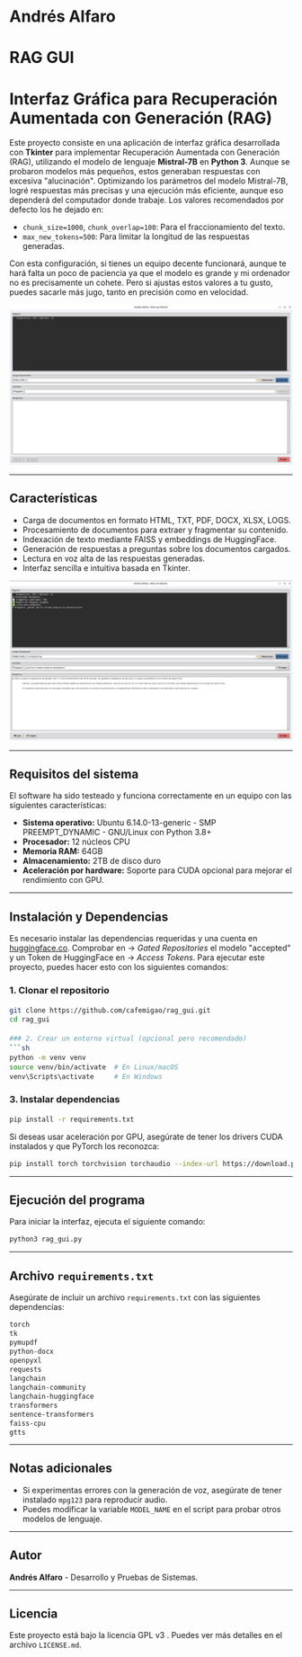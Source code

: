# Andrés Alfaro
# RAG GUI 
# Interfaz Gráfica para Recuperación Aumentada con Generación (RAG)

Este proyecto consiste en una aplicación de interfaz gráfica desarrollada con **Tkinter** para implementar Recuperación Aumentada con Generación (RAG), utilizando el modelo de lenguaje **Mistral-7B** en **Python 3**. Aunque se probaron modelos más pequeños, estos generaban respuestas con excesiva "alucinación". Optimizando los parámetros del modelo Mistral-7B, logré respuestas más precisas y una ejecución más eficiente, aunque eso dependerá del computador donde trabaje. Los valores recomendados por defecto los he dejado en:

- `chunk_size=1000`, `chunk_overlap=100`: Para el fraccionamiento del texto.
- `max_new_tokens=500`: Para limitar la longitud de las respuestas generadas.

Con esta configuración, si tienes un equipo decente funcionará, aunque te hará falta un poco de paciencia ya que el modelo es grande y mi ordenador no es precisamente un cohete. Pero si ajustas estos valores a tu gusto, puedes sacarle más jugo, tanto en precisión como en velocidad.

![Interfaz principal de RAG GUI](https://raw.githubusercontent.com/cafemigao/rag_gui/main/rag_gui-.png)

---

## Características
- Carga de documentos en formato HTML, TXT, PDF, DOCX, XLSX, LOGS.
- Procesamiento de documentos para extraer y fragmentar su contenido.
- Indexación de texto mediante FAISS y embeddings de HuggingFace.
- Generación de respuestas a preguntas sobre los documentos cargados.
- Lectura en voz alta de las respuestas generadas.
- Interfaz sencilla e intuitiva basada en Tkinter.

![Procesamiento de un archivo de log](https://raw.githubusercontent.com/cafemigao/rag_gui/main/rag_gui-log.png)

---

## Requisitos del sistema
El software ha sido testeado y funciona correctamente en un equipo con las siguientes características:
- **Sistema operativo:** Ubuntu 6.14.0-13-generic - SMP PREEMPT_DYNAMIC - GNU/Linux con Python 3.8+
- **Procesador:** 12 núcleos CPU
- **Memoria RAM:** 64GB
- **Almacenamiento:** 2TB de disco duro
- **Aceleración por hardware:** Soporte para CUDA opcional para mejorar el rendimiento con GPU.

---

## Instalación y Dependencias
Es necesario instalar las dependencias requeridas y una cuenta en [huggingface.co](https://huggingface.co/). Comprobar en -> *Gated Repositories* el modelo "accepted" y un Token de HuggingFace en -> *Access Tokens*. Para ejecutar este proyecto, puedes hacer esto con los siguientes comandos:

### 1. Clonar el repositorio
```sh
git clone https://github.com/cafemigao/rag_gui.git
cd rag_gui

### 2. Crear un entorno virtual (opcional pero recomendado)
```sh
python -m venv venv
source venv/bin/activate  # En Linux/macOS
venv\Scripts\activate     # En Windows
```

### 3. Instalar dependencias
```sh
pip install -r requirements.txt
```

Si deseas usar aceleración por GPU, asegúrate de tener los drivers CUDA instalados y que PyTorch los reconozca:
```sh
pip install torch torchvision torchaudio --index-url https://download.pytorch.org/whl/cu118
```

---

## Ejecución del programa
Para iniciar la interfaz, ejecuta el siguiente comando:
```sh
python3 rag_gui.py
```

---

## Archivo `requirements.txt`
Asegúrate de incluir un archivo `requirements.txt` con las siguientes dependencias:
```
torch
tk
pymupdf
python-docx
openpyxl
requests
langchain
langchain-community
langchain-huggingface
transformers
sentence-transformers
faiss-cpu
gtts
```
---

## Notas adicionales
- Si experimentas errores con la generación de voz, asegúrate de tener instalado `mpg123` para reproducir audio.
- Puedes modificar la variable `MODEL_NAME` en el script para probar otros modelos de lenguaje.

---

## Autor
**Andrés Alfaro** - Desarrollo y Pruebas de Sistemas.

---

## Licencia
Este proyecto está bajo la licencia GPL v3 . Puedes ver más detalles en el archivo `LICENSE.md`.



